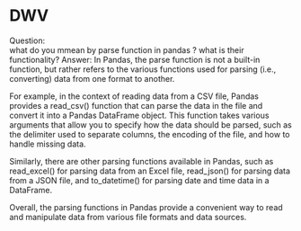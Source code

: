 # DWV
Question:  
what do you mmean by parse function in pandas ? what is their functionality?
Answer:
        In Pandas, the parse function is not a built-in function, but rather refers to the various functions used for parsing (i.e., converting) data from one format to another.

For example, in the context of reading data from a CSV file, Pandas provides a read_csv() function that can parse the data in the file and convert it into a Pandas DataFrame object. This function takes various arguments that allow you to specify how the data should be parsed, such as the delimiter used to separate columns, the encoding of the file, and how to handle missing data.

Similarly, there are other parsing functions available in Pandas, such as read_excel() for parsing data from an Excel file, read_json() for parsing data from a JSON file, and to_datetime() for parsing date and time data in a DataFrame.

Overall, the parsing functions in Pandas provide a convenient way to read and manipulate data from various file formats and data sources.
